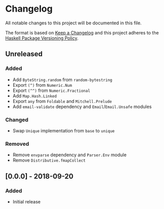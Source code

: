 # Changelog

All notable changes to this project will be documented in this file.

The format is based on [Keep a Changelog](http://keepachangelog.com/)
and this project adheres to the [Haskell Package Versioning Policy](https://pvp.haskell.org/).

## Unreleased

### Added
- Add `ByteString.random` from `random-bytestring`
- Export `(^)` from `Numeric.Num`
- Export `(^^)` from `Numeric.Fractional`
- Add `Map.Hash.Linked`
- Export `any` from `Foldable` and `Mitchell.Prelude`
- Add `email-validate` dependency and `Email`/`Email.Unsafe` modules

### Changed
- Swap `Unique` implementation from `base` to `unique`

### Removed
- Remove `envparse` dependency and `Parser.Env` module
- Remove `Distributive.fmapCollect`

## [0.0.0] - 2018-09-20

### Added
- Initial release
